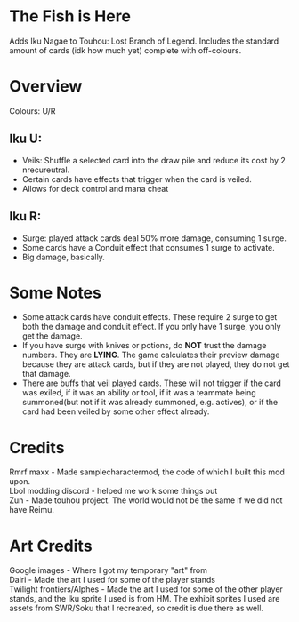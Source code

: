 

# The Fish is Here

Adds Iku Nagae to Touhou: Lost Branch of Legend.
Includes the standard amount of cards (idk how much yet) complete with off-colours.

# Overview

Colours: U/R  

## Iku U:

- Veils: Shuffle a selected card into the draw pile and reduce its cost by 2 nrecureutral.
- Certain cards have effects that trigger when the card is veiled.  
- Allows for deck control and mana cheat
  
## Iku R:

- Surge: played attack cards deal 50% more damage, consuming 1 surge.
- Some cards have a Conduit effect that consumes 1 surge to activate.
- Big damage, basically.
  
# Some Notes

- Some attack cards have conduit effects. These require 2 surge to get both the damage and conduit effect.
If you only have 1 surge, you only get the damage.
- If you have surge with knives or potions, do **NOT** trust the damage numbers. They are **LYING**.
The game calculates their preview damage because they are attack cards, but if they are not played, they do not get that damage.
- There are buffs that veil played cards. These will not trigger if the card was exiled, if it was an ability or tool, if it was a teammate
being summoned(but not if it was already summoned, e.g. actives), or if the card had been veiled by some other effect already.

# Credits

Rmrf maxx - Made samplecharactermod, the code of which I built this mod upon.  
Lbol modding discord - helped me work some things out  
Zun - Made touhou project. The world would not be the same if we did not have Reimu.  

# Art Credits

Google images - Where I got my temporary "art" from  
Dairi - Made the art I used for some of the player stands  
Twilight frontiers/Alphes - Made the art I used for some of the other player stands, 
and the Iku sprite I used is from HM. The exhibit sprites I used are assets from SWR/Soku 
that I recreated, so credit is due there as well.
